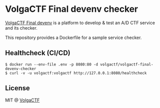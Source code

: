 # VolgaCTF Final devenv checker

[VolgaCTF Final devenv](https://github.com/VolgaCTF/volgactf-final-devenv) is a platform to develop & test an A/D CTF service and its checker.

This repository provides a Dockerfile for a sample service checker.

## Healthcheck (CI/CD)

```
$ docker run --env-file .env -p 8080:80 -d volgactf/volgactf-final-devenv-checker
$ curl -v -u volgactf:volgactf http://127.0.0.1:8080/healthcheck
```

## License
MIT @ [VolgaCTF](https://github.com/VolgaCTF)
